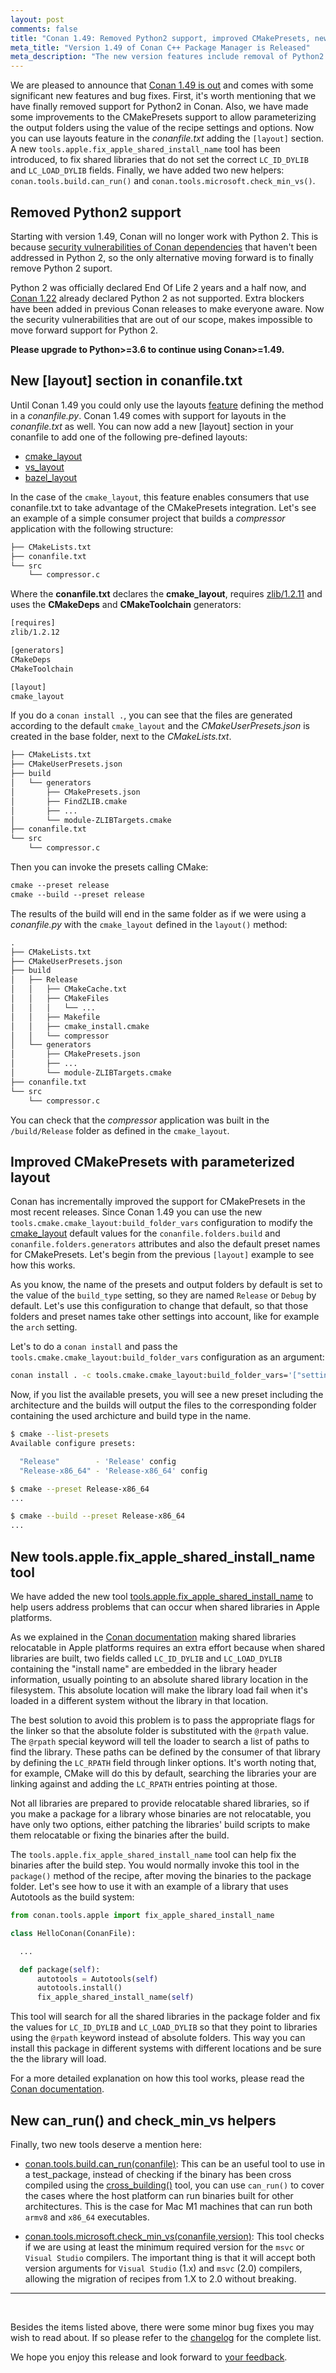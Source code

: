 ```yaml
---
layout: post
comments: false
title: "Conan 1.49: Removed Python2 support, improved CMakePresets, new [layout] section in conanfile.txt, new tools.apple.fix_apple_shared_install_name tool, new can_run() and check_min_vs helpers."
meta_title: "Version 1.49 of Conan C++ Package Manager is Released" 
meta_description: "The new version features include removal of Python2 support, improved CMakePresets, new [layout] section in conanfile.txt and much more..."
---
```


<script type="application/ld+json">
{ "@context": "https://schema.org", 
 "@type": "TechArticle",
 "headline": "Version 1.49 of Conan C++ Package Manager is Released",
 "alternativeHeadline": "Learn all about the new 1.49 Conan C/C++ package manager version",
 "image": "https://docs.conan.io/en/latest/_images/frogarian.png",
 "author": "Conan Team", 
 "genre": "C/C++", 
 "keywords": "c c++ package manager conan release", 
 "publisher": {
    "@type": "Organization",
    "name": "Conan.io",
    "logo": {
      "@type": "ImageObject",
      "url": "https://media.jfrog.com/wp-content/uploads/2017/07/20134853/conan-logo-text.svg"
    }
},
 "datePublished": "2022-06-16",
 "description": "Removed Python2 support, improved CMakePresets, new [layout] section in conanfile.txt, new tools.apple.fix_apple_shared_install_name tool, new "can_run()", "check_min_vs" helpers.",
 }
</script>

We are pleased to announce that [Conan 1.49 is
out](https://github.com/conan-io/conan/releases/tag/1.49.0) and comes with some
significant new features and bug fixes. First, it's worth mentioning that we have finally
removed support for Python2 in Conan. Also, we have made some improvements to the CMakePresets
support to allow parameterizing the output folders using the value of the recipe settings
and options. Now you can use layouts feature in the *conanfile.txt* adding the `[layout]`
section. A new `tools.apple.fix_apple_shared_install_name` tool has been introduced, to fix shared
libraries that do not set the correct `LC_ID_DYLIB` and `LC_LOAD_DYLIB` fields. Finally,
we have added two new helpers: `conan.tools.build.can_run()` and
`conan.tools.microsoft.check_min_vs()`.


## Removed Python2 support

Starting with version 1.49, Conan will no longer work with Python 2. This is because [security
vulnerabilities of Conan dependencies](https://github.com/advisories/GHSA-ffqj-6fqr-9h24)
that haven't been addressed in Python 2, so the only alternative moving forward is to
finally remove Python 2 suport.

Python 2 was officially declared End Of Life 2 years and a half now, and [Conan
1.22](https://docs.conan.io/en/latest/changelog.html#id1006) already declared Python 2 as
not supported. Extra blockers have been added in previous Conan releases to make everyone
aware. Now the security vulnerabilities that are out of our scope, makes impossible to
move forward support for Python 2. 

**Please upgrade to Python>=3.6 to continue using Conan>=1.49.** 

## New [layout] section in conanfile.txt

Until Conan 1.49 you could only use the layouts
[feature](https://docs.conan.io/en/latest/reference/conanfile/tools/layout.html) defining
the method in a *conanfile.py*. Conan 1.49 comes with support for layouts in the
*conanfile.txt* as well. You can now add a new [layout] section in your conanfile to add
one of the following pre-defined layouts:

- [cmake_layout](https://docs.conan.io/en/latest/reference/conanfile/tools/layout.html#predefined-layouts)
- [vs_layout](https://docs.conan.io/en/latest/reference/conanfile/tools/layout.html#predefined-layouts)
- [bazel_layout](https://docs.conan.io/en/latest/reference/conanfile/tools/layout.html#predefined-layouts)

In the case of the `cmake_layout`, this feature enables consumers that use conanfile.txt
to take advantage of the CMakePresets integration. Let's see an example of a simple
consumer project that builds a *compressor* application with the following structure:

```txt
├── CMakeLists.txt
├── conanfile.txt
└── src
    └── compressor.c
```

Where the **conanfile.txt** declares the **cmake_layout**, requires
[zlib/1.2.11](https://conan.io/center/zlib) and uses the **CMakeDeps** and
**CMakeToolchain** generators:

```txt
[requires]
zlib/1.2.12

[generators]
CMakeDeps
CMakeToolchain

[layout]
cmake_layout
```

If you do a `conan install .`, you can see that the files are generated according to the
default `cmake_layout` and the *CMakeUserPresets.json* is created in the base folder,
next to the *CMakeLists.txt*.

```txt
├── CMakeLists.txt
├── CMakeUserPresets.json
├── build
│   └── generators
│       ├── CMakePresets.json
│       ├── FindZLIB.cmake
│       ├── ...
│       └── module-ZLIBTargets.cmake
├── conanfile.txt
└── src
    └── compressor.c
```

Then you can invoke the presets calling CMake:

```txt
cmake --preset release
cmake --build --preset release      
```

The results of the build will end in the same folder as if we were using a *conanfile.py*
with the `cmake_layout` defined in the `layout()` method:

```txt
.
├── CMakeLists.txt
├── CMakeUserPresets.json
├── build
│   ├── Release
│   │   ├── CMakeCache.txt
│   │   ├── CMakeFiles
│   │   │   └── ...
│   │   ├── Makefile
│   │   ├── cmake_install.cmake
│   │   └── compressor
│   └── generators
│       ├── CMakePresets.json
│       ├── ...
│       └── module-ZLIBTargets.cmake
├── conanfile.txt
└── src
    └── compressor.c
```

You can check that the *compressor* application was built in the `/build/Release` folder as
defined in the `cmake_layout`.

## Improved CMakePresets with parameterized layout

Conan has incrementally improved the support for CMakePresets in the most recent releases.
Since Conan 1.49 you can use the new `tools.cmake.cmake_layout:build_folder_vars`
configuration to modify the
[cmake_layout](https://docs.conan.io/en/latest/reference/conanfile/tools/cmake/cmake_layout.html#cmake-layout)
default values for the `conanfile.folders.build` and `conanfile.folders.generators`
attributes and also the default preset names for CMakePresets. Let's begin from the
previous `[layout]` example to see how this works.

As you know, the name of the presets and output folders by default is set to the value of
the `build_type` setting, so they are named `Release` or `Debug` by default. Let's use
this configuration to change that default, so that those folders and preset names take
other settings into account, like for example the `arch` setting. 

Let's to do a `conan install` and pass the `tools.cmake.cmake_layout:build_folder_vars`
configuration as an argument:

```bash
conan install . -c tools.cmake.cmake_layout:build_folder_vars='["settings.arch"]'
```

Now, if you list the available presets, you will see a new preset including the
architecture and the builds will output the files to the corresponding folder containing
the used archicture and build type in the name.

```bash
$ cmake --list-presets
Available configure presets:

  "Release"        - 'Release' config
  "Release-x86_64" - 'Release-x86_64' config

$ cmake --preset Release-x86_64
...

$ cmake --build --preset Release-x86_64
...
```

## New tools.apple.fix_apple_shared_install_name tool

We have added the new tool
[tools.apple.fix_apple_shared_install_name](https://docs.conan.io/en/latest/reference/conanfile/tools/apple.html#conan-tools-apple-fix-apple-shared-install-name)
to help users address problems that can occur when shared libraries in Apple platforms.

As we explained in the [Conan documentation](https://docs.conan.io/en/latest/reference/conanfile/tools/gnu/autotools.html#a-note-about-relocatable-shared-libraries-in-macos-built-the-autotools-build-helper)
making shared libraries relocatable in Apple platforms requires an extra effort because
when shared libraries are built, two fields called `LC_ID_DYLIB` and
`LC_LOAD_DYLIB`  containing the "install name" are embedded in the library header information, usually pointing to
an absolute shared library location in the filesystem. This absolute location will make
the library load fail when it's loaded in a different system without the library in that
location. 

The best solution to avoid this problem is to pass the appropriate flags for the linker so
that the absolute folder is substituted with the `@rpath` value. The `@rpath` special
keyword will tell the loader to search a list of paths to find the library. These paths
can be defined by the consumer of that library by defining the `LC_RPATH` field through
linker options. It's worth noting that, for example, CMake will do this by default,
searching the libraries your are linking against and adding the `LC_RPATH` entries
pointing at those.

Not all libraries are prepared to provide relocatable shared libraries, so if you make a
package for a library whose binaries are not relocatable, you have only two options,
either patching the libraries' build scripts to make them relocatable or fixing the
binaries after the build. 

The `tools.apple.fix_apple_shared_install_name` tool can help fix the binaries after
the build step. You would normally invoke this tool in the `package()` method of the recipe,
after moving the binaries to the package folder. Let's see how to use it with an example
of a library that uses Autotools as the build system:

```python
from conan.tools.apple import fix_apple_shared_install_name

class HelloConan(ConanFile):

  ...

  def package(self):
      autotools = Autotools(self)
      autotools.install()
      fix_apple_shared_install_name(self)
```

This tool will search for all the shared libraries in the package folder and fix the
values for `LC_ID_DYLIB` and `LC_LOAD_DYLIB` so that they point to libraries using the
`@rpath` keyword instead of absolute folders. This way you can install this package in
different systems with different locations and be sure the the library will load.

For a more detailed explanation on how this tool works, please read the [Conan documentation](https://docs.conan.io/en/latest/reference/conanfile/tools/apple.html#conan-tools-apple-fix-apple-shared-install-name).

## New can_run() and check_min_vs helpers

Finally, two new tools deserve a mention here:

* [conan.tools.build.can_run(conanfile)](https://docs.conan.io/en/latest/reference/conanfile/tools/build.html#conan-tools-build-can-run):
  This can be an useful tool to use in a test_package, instead of checking if the binary
  has been cross compiled using the
  [cross_building()](https://docs.conan.io/en/latest/reference/conanfile/tools/build.html#conan-tools-build-cross-building)
  tool, you can use `can_run()` to cover the cases where the host platform can run
  binaries built for other architectures. This is the case for Mac M1 machines that can
  run both `armv8` and `x86_64` executables.

*  [conan.tools.microsoft.check_min_vs(conanfile,version)](https://docs.conan.io/en/latest/reference/conanfile/tools/microsoft.html#check-min-vs):
   This tool checks if we are using at least the minimum required version for the `msvc`
   or `Visual Studio` compilers. The important thing is that it will accept both version
   arguments for `Visual Studio` (1.x) and `msvc` (2.0) compilers, allowing the
   migration of recipes from 1.X to 2.0 without breaking.


---

<br>

Besides the items listed above, there were some minor bug fixes you may wish to read
about. If so please refer to the
[changelog](https://docs.conan.io/en/latest/changelog.html#jun-2022) for the complete
list.

We hope you enjoy this release and look forward to [your
feedback](https://github.com/conan-io/conan/issues).
